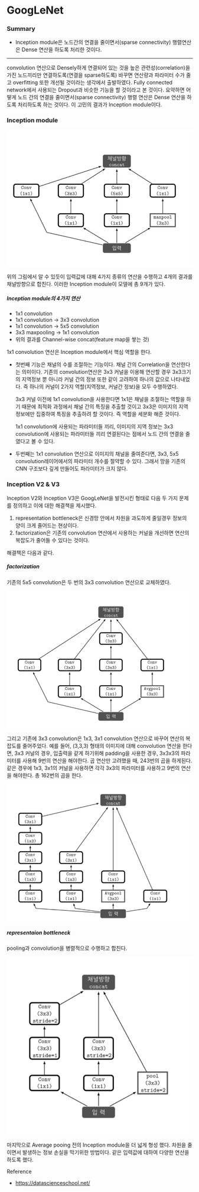 <script> MathJax.Hub.Queue(["Typeset", MathJax.Hub]); </script>

# GoogLeNet

### Summary

- Inception module은 노드간의 연결을 줄이면서(sparse connectivity) 행렬연산은 Dense 연산을 하도록 처리한 것이다.
__________

convolution 연산으로 Densely하게 연결되어 있는 것을 높은 관련성(correlation)을 가진 노드끼리만 연결하도록(연결을 sparse하도록) 바꾸면 연산량과 파라미터 수가 줄고 overfitting 또한 개선될 것이라는 생각에서 출발하였다. Fully connected network에서 사용되는 Dropout과 비슷한 기능을 할 것이라고 본 것이다.  요약하면 어떻게 노드 간의 연결을 줄이면서(sparse connectivity) 행렬 연산은 Dense 연산을 하도록 처리하도록 하는 것이다. 이 고민의 결과가 Inception module이다.

### Inception module

![image-20200405185318341](../../../resource/img/image-20200405185318341.png)

위의 그림에서 알 수 있듯이 입력값에 대해 4가지 종류의 연산을 수행하고 4개의 결과를 채널방향으로 합친다. 이러한 Inception module이 모델에 총 9개가 있다. 

##### Inception module의 4가지 연산

- 1x1 convolution
- 1x1 convolution -> 3x3 convolution
- 1x1 convolution -> 5x5 convolution
- 3x3 maxpooling -> 1x1 convolution
- 위의 결과를 Channel-wise concat(feature map을 쌓는 것)

1x1 convolution 연산은 Inception module에서 핵심 역할을 한다. 

- 첫번째 기능은 채널의 수를 조절하는 기능이다. 채널 간의 Correlation을 연산한다는 의미이다. 기존의 convolution연산은 3x3 커널을 이용해 연산할 경우 3x3크기의 지역정보 뿐 아니라 커널 간의 정보 또한 같이 고려하여 하나의 값으로 나타내었다. 즉 하나의 커널이 2가지 역할(지역정보, 커널간 정보)을 모두 수행하였다. 

  3x3 커널 이전에 1x1 convolution을 사용한다면 1x1은 채널을 조절하는 역할을 하기 때문에 최적화 과정에서 채널 간의 특징을 추출할 것이고 3x3은 이미지의 지역정보에만 집중하여 특징을 추출하려 할 것이다. 즉 역할을 세분화 해준 것이다. 

  1x1 convolution에 사용되는 파라미터들 끼리, 이미지의 지역 정보는 3x3 convolution에 사용되는 파라미터들 끼리 연결된다는 점에서 노드 간의 연결을 줄였다고 볼 수 있다.

- 두번째는 1x1 convolution 연산으로 이미지의 채널을 줄여준다면, 3x3, 5x5 convolution레이어에서의 파라미터 개수를 절약할 수 있다. 그래서 망을 기존의 CNN 구조보다 깊게 만들어도 파라미터가 크지 않다. 

### Inception V2 & V3

Inception V2와 Inception V3은 GoogLeNet을 발전시킨 형태로 다음 두 가지 문제를 정의하고 이에 대한 해결책을 제시했다.

1. representation bottleneck은 신경망 안에서 차원을 과도하게 줄일경우 정보의 양이 크게 줄어드는 현상이다.
2. factorization은 기존의 convolution 연산에서 사용하는 커널을 개선하면 연산의 복잡도가 줄어들 수 있다는 것이다. 

해결책은 다음과 같다.

##### factorization

기존의 5x5 convolution은 두 번의 3x3 convolution 연산으로 교체하였다. 

![image-20200409175900964](../../../resource/img/image-20200409175900964.png)

그리고 기존에 3x3 convolution은 1x3, 3x1 convolution 연산으로 바꾸어 연산의 복잡도를 줄어주었다. 예를 들어, (3,3,3) 형태의 이미지에 대해 convolution 연산을 한다면, 3x3 커널의 경우, 입출력을 같게 하기위해 padding을 사용한 경우, 3x3x3의 파라미터를 사용해 9번의 연산을 해야한다. 곱 연산만 고려했을 때, 243번의 곱을 하게된다. 같은 경우에 1x3, 3x1의 커널을 사용하면 각각 3x3의 파라미터를 사용하고 9번의 연산을 해야한다. 총 162번의 곱을 한다. 

![image-20200409180306919](../../../resource/img/image-20200409180306919.png)

##### representaion bottleneck

pooling과 convolution을 병렬적으로 수행하고 합친다. 

![image-20200409180421532](../../../resource/img/image-20200409180421532.png)

마지막으로 Average pooing 전의 Inception module을 더 넓게 형성 했다. 차원을 줄이면서 발생하는 정보 손실을 막기위한 방법이다. 같은 입력값에 대하여 다양한 연산을 하도록 했다.





Reference
- https://datascienceschool.net/